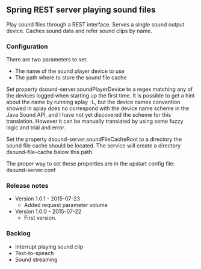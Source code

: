 ## Spring REST server playing sound files

Play sound files through a REST interface. Serves a single sound output device.
Caches sound data and refer sound clips by name.

### Configuration
There are two parameters to set:
* The name of the sound player device to use
* The path where to store the sound file cache

Set property dsound-server.soundPlayerDevice to a regex matching any of the devices logged when starting up
the first time. It is possible to get a hint about the name by running aplay -L, but the device names convention
showed in aplay does no correspond with the device name scheme in the Java Sound API, and I have not yet discovered
the scheme for this translation. However it can be manually translated by using some fuzzy logic and trial and error.

Set the property dsound-server.soundFileCacheRoot to a directory the sound file cache should be located. The service
will create a directory dsound-file-cache below this path.

The proper way to set these properties are in the upstart config file: dsound-server.conf

### Release notes
* Version 1.0.1 - 2015-07-23
  * Added request parameter volume
* Version 1.0.0 - 2015-07-22
  * First version.

### Backlog
* Interrupt playing sound clip
* Text-to-speach
* Sound streaming
